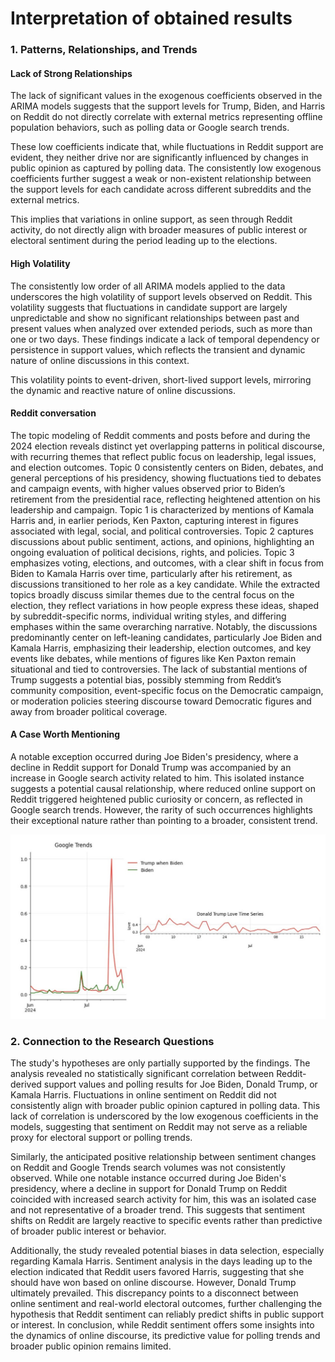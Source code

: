 # Interpretation of obtained results

### 1. **Patterns, Relationships, and Trends**

#### Lack of Strong Relationships

The lack of significant values in the exogenous coefficients observed in the ARIMA models suggests that the support levels for Trump, Biden, and Harris on Reddit do not directly correlate with external metrics representing offline population behaviors, such as polling data or Google search trends.

These low coefficients indicate that, while fluctuations in Reddit support are evident, they neither drive nor are significantly influenced by changes in public opinion as captured by polling data. The consistently low exogenous coefficients further suggest a weak or non-existent relationship between the support levels for each candidate across different subreddits and the external metrics.

This implies that variations in online support, as seen through Reddit activity, do not directly align with broader measures of public interest or electoral sentiment during the period leading up to the elections.

#### High Volatility

The consistently low order of all ARIMA models applied to the data underscores the high volatility of support levels observed on Reddit. This volatility suggests that fluctuations in candidate support are largely unpredictable and show no significant relationships between past and present values when analyzed over extended periods, such as more than one or two days. These findings indicate a lack of temporal dependency or persistence in support values, which reflects the transient and dynamic nature of online discussions in this context.

This volatility points to event-driven, short-lived support levels, mirroring the dynamic and reactive nature of online discussions.

#### Reddit conversation

The topic modeling of Reddit comments and posts before and during the 2024 election reveals distinct yet overlapping patterns in political discourse, with recurring themes that reflect public focus on leadership, legal issues, and election outcomes. Topic 0 consistently centers on Biden, debates, and general perceptions of his presidency, showing fluctuations tied to debates and campaign events, with higher values observed prior to Biden’s retirement from the presidential race, reflecting heightened attention on his leadership and campaign. Topic 1 is characterized by mentions of Kamala Harris and, in earlier periods, Ken Paxton, capturing interest in figures associated with legal, social, and political controversies. Topic 2 captures discussions about public sentiment, actions, and opinions, highlighting an ongoing evaluation of political decisions, rights, and policies. Topic 3 emphasizes voting, elections, and outcomes, with a clear shift in focus from Biden to Kamala Harris over time, particularly after his retirement, as discussions transitioned to her role as a key candidate. While the extracted topics broadly discuss similar themes due to the central focus on the election, they reflect variations in how people express these ideas, shaped by subreddit-specific norms, individual writing styles, and differing emphases within the same overarching narrative. Notably, the discussions predominantly center on left-leaning candidates, particularly Joe Biden and Kamala Harris, emphasizing their leadership, election outcomes, and key events like debates, while mentions of figures like Ken Paxton remain situational and tied to controversies. The lack of substantial mentions of Trump suggests a potential bias, possibly stemming from Reddit’s community composition, event-specific focus on the Democratic campaign, or moderation policies steering discourse toward Democratic figures and away from broader political coverage.

#### A Case Worth Mentioning

A notable exception occurred during Joe Biden's presidency, where a decline in Reddit support for Donald Trump was accompanied by an increase in Google search activity related to him. This isolated instance suggests a potential causal relationship, where reduced online support on Reddit triggered heightened public curiosity or concern, as reflected in Google search trends. However, the rarity of such occurrences highlights their exceptional nature rather than pointing to a broader, consistent trend.

![Trump-Biden Period support and Google Interest](visualizations/graphs_1.jpg)

### 2. **Connection to the Research Questions**

The study's hypotheses are only partially supported by the findings. The analysis revealed no statistically significant correlation between Reddit-derived support values and polling results for Joe Biden, Donald Trump, or Kamala Harris. Fluctuations in online sentiment on Reddit did not consistently align with broader public opinion captured in polling data. This lack of correlation is underscored by the low exogenous coefficients in the models, suggesting that sentiment on Reddit may not serve as a reliable proxy for electoral support or polling trends.

Similarly, the anticipated positive relationship between sentiment changes on Reddit and Google Trends search volumes was not consistently observed. While one notable instance occurred during Joe Biden's presidency, where a decline in support for Donald Trump on Reddit coincided with increased search activity for him, this was an isolated case and not representative of a broader trend. This suggests that sentiment shifts on Reddit are largely reactive to specific events rather than predictive of broader public interest or behavior.

Additionally, the study revealed potential biases in data selection, especially regarding Kamala Harris. Sentiment analysis in the days leading up to the election indicated that Reddit users favored Harris, suggesting that she should have won based on online discourse. However, Donald Trump ultimately prevailed. This discrepancy points to a disconnect between online sentiment and real-world electoral outcomes, further challenging the hypothesis that Reddit sentiment can reliably predict shifts in public support or interest. In conclusion, while Reddit sentiment offers some insights into the dynamics of online discourse, its predictive value for polling trends and broader public opinion remains limited.
